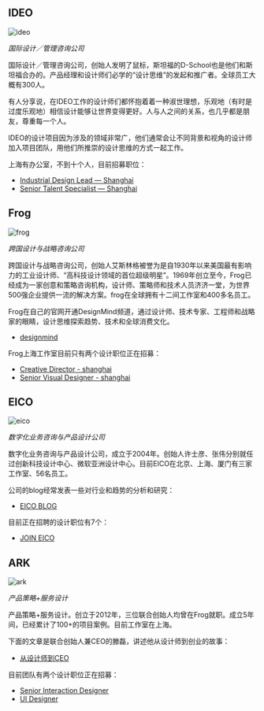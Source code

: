 ## IDEO

![ideo](//n1image.hjfile.cn/res7/2017/11/13/4f436f87b32d89c93eb771abd903eb90.png)

*国际设计／管理咨询公司*

国际设计／管理咨询公司，创始人发明了鼠标，斯坦福的D-School也是他们和斯坦福合办的。产品经理和设计师们必学的“设计思维”的发起和推广者。全球员工大概有300人。

有人分享说，在IDEO工作的设计师们都怀抱着着一种淑世理想，乐观地（有时是过度乐观地）相信设计能够让世界变得更好。人与人之间的关系，也几乎都是朋友，尊重每一个人。

IDEO的设计项目因为涉及的领域非常广，他们通常会让不同背景和视角的设计师加入项目团队，用他们所推崇的设计思维的方式一起工作。

上海有办公室，不到十个人，目前招募职位：
- [Industrial Design Lead — Shanghai](https://www.ideo.com/jobs/727065)
- [Senior Talent Specialist — Shanghai](https://www.ideo.com/jobs/661053)


## Frog

![frog](//n1image.hjfile.cn/res7/2017/11/13/ead3b99b12e29904f71a200f61da2fbf.png)

*跨国设计与战略咨询公司*

跨国设计与战略咨询公司，创始人艾斯林格被誉为是自1930年以来美国最有影响力的工业设计师、“高科技设计领域的首位超级明星”。1969年创立至今，Frog已经成为一家创意和策略咨询机构，设计师、策略师和技术人员济济一堂，为世界500强企业提供一流的解决方案。frog在全球拥有十二间工作室和400多名员工。

Frog在自己的官网开通DesignMind频道，通过设计师、技术专家、工程师和战略家的眼睛，设计思维探索趋势、技术和全球消费文化。
- [designmind](https://designmind.frogdesign.com/)

Frog上海工作室目前只有两个设计职位正在招募：
- [Creative Director - shanghai](https://www.frogdesign.com/careers/jobs/470863)
- [Senior Visual Designer - shanghai](https://www.frogdesign.com/careers/jobs/489628)


## EICO

![eico](//n1image.hjfile.cn/res7/2017/11/13/b749c2436a08490236ff6ff35ebe49e1.png)

*数字化业务咨询与产品设计公司*

数字化业务咨询与产品设计公司，成立于2004年。创始人许士彦、张伟分别就任过创新科技设计中心、微软亚洲设计中心。目前EICO在北京、上海、厦门有三家工作室、56名员工。

公司的blog经常发表一些对行业和趋势的分析和研究：
- [EICO BLOG](http://eicoinc.com/blog/)

目前正在招聘的设计职位有7个：
- [JOIN EICO](http://eicoinc.com/aboutus/)

## ARK

![ark](//n1image.hjfile.cn/res7/2017/11/13/add48aa44b32beb816c78b0c3a8aeb6e.png)

*产品策略+服务设计*

产品策略+服务设计。创立于2012年，三位联合创始人均曾在Frog就职。成立5年间，已经累计了100+的项目案例。目前工作室在上海。

下面的文章是联合创始人兼CEO的滕磊，讲述他从设计师到创业的故事：
- [从设计师到CEO](http://www.zcool.com.cn/article/ZNDc5MTY0.html)

目前团队有两个设计职位正在招募：
- [Senior Interaction Designer](http://www.arkdesign.cn/joinus)
- [UI Designer](http://www.arkdesign.cn/joinus)
